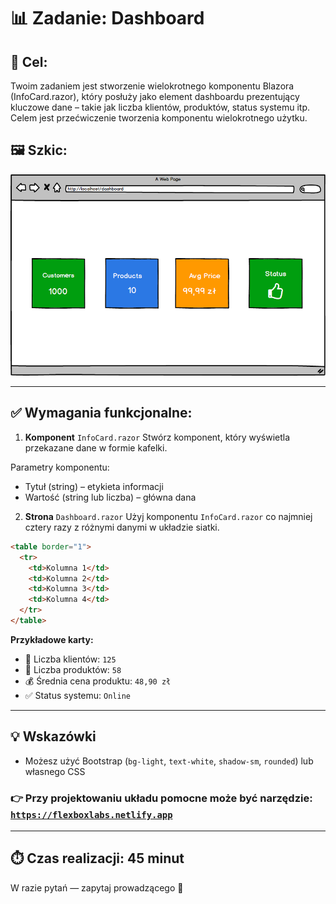 # 📊 Zadanie: Dashboard

## 🧩 Cel:
Twoim zadaniem jest stworzenie wielokrotnego komponentu Blazora (InfoCard.razor), który posłuży jako element dashboardu prezentujący kluczowe dane – takie jak liczba klientów, produktów, status systemu itp.
Celem jest przećwiczenie tworzenia komponentu wielokrotnego użytku.

## 🖼️ Szkic: 
  ![alt text](dashboard.png)

---

## ✅ Wymagania funkcjonalne:
1. **Komponent** `InfoCard.razor`
Stwórz komponent, który wyświetla przekazane dane w formie kafelki.

Parametry komponentu:
  - Tytuł (string) – etykieta informacji
  - Wartość (string lub liczba) – główna dana


2. **Strona** `Dashboard.razor` 
Użyj komponentu `InfoCard.razor` co najmniej cztery razy z różnymi danymi w układzie siatki.

```html
<table border="1">
  <tr>
    <td>Kolumna 1</td>
    <td>Kolumna 2</td>
    <td>Kolumna 3</td>
    <td>Kolumna 4</td>
  </tr>
</table>
```

**Przykładowe karty:**
- 👤 Liczba klientów: `125`
- 🛒 Liczba produktów: `58`
- 💰 Średnia cena produktu: `48,90 zł`
- ✅ Status systemu: `Online`


--- 

## 💡 Wskazówki
- Możesz użyć Bootstrap (`bg-light`, `text-white`, `shadow-sm`, `rounded`) lub własnego CSS


### 👉 Przy projektowaniu układu pomocne może być narzędzie: [`https://flexboxlabs.netlify.app`](https://flexboxlabs.netlify.app/) 


---


## ⏱️ Czas realizacji: **45 minut**


W razie pytań — zapytaj prowadzącego 🙂

